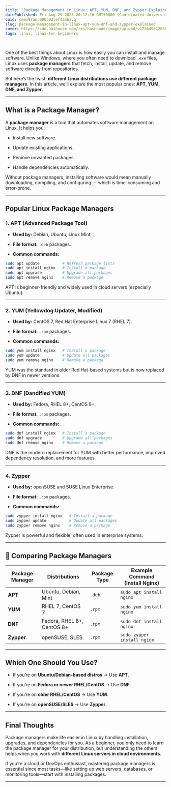 ```yaml
---
title: "Package Management in Linux: APT, YUM, DNF, and Zypper Explained"
datePublished: Fri Aug 29 2025 20:12:16 GMT+0000 (Coordinated Universal Time)
cuid: cmex9ranu000c02lefd3m6avq
slug: package-management-in-linux-apt-yum-dnf-and-zypper-explained
cover: https://cdn.hashnode.com/res/hashnode/image/upload/v1756498120587/f2eff30c-2192-4232-9f7d-566662ef76c5.jpeg
tags: linux, linux-for-beginners

---
```


One of the best things about Linux is how easily you can install and manage software. Unlike Windows, where you often need to download `.exe` files, Linux uses **package managers** that fetch, install, update, and remove software directly from repositories.

But here’s the twist: **different Linux distributions use different package managers.** In this article, we’ll explore the most popular ones: **APT, YUM, DNF, and Zypper**.

---

## What is a Package Manager?

A **package manager** is a tool that automates software management on Linux. It helps you:

* Install new software.
    
* Update existing applications.
    
* Remove unwanted packages.
    
* Handle dependencies automatically.
    

Without package managers, installing software would mean manually downloading, compiling, and configuring — which is time-consuming and error-prone.

---

## Popular Linux Package Managers

### 1\. **APT (Advanced Package Tool)**

* **Used by:** Debian, Ubuntu, Linux Mint.
    
* **File format:** `.deb` packages.
    
* **Common commands:**
    

```bash
sudo apt update          # Refresh package lists  
sudo apt install nginx   # Install a package  
sudo apt upgrade         # Upgrade all packages  
sudo apt remove nginx    # Remove a package  
```

APT is beginner-friendly and widely used in cloud servers (especially Ubuntu).

---

### 2\. **YUM (Yellowdog Updater, Modified)**

* **Used by:** CentOS 7, Red Hat Enterprise Linux 7 (RHEL 7).
    
* **File format:** `.rpm` packages.
    
* **Common commands:**
    

```bash
sudo yum install nginx   # Install a package  
sudo yum update          # Update all packages  
sudo yum remove nginx    # Remove a package  
```

YUM was the standard in older Red Hat-based systems but is now replaced by DNF in newer versions.

---

### 3\. **DNF (Dandified YUM)**

* **Used by:** Fedora, RHEL 8+, CentOS 8+.
    
* **File format:** `.rpm` packages.
    
* **Common commands:**
    

```bash
sudo dnf install nginx   # Install a package  
sudo dnf upgrade         # Upgrade all packages  
sudo dnf remove nginx    # Remove a package  
```

DNF is the modern replacement for YUM with better performance, improved dependency resolution, and more features.

---

### 4\. **Zypper**

* **Used by:** openSUSE and SUSE Linux Enterprise.
    
* **File format:** `.rpm` packages.
    
* **Common commands:**
    

```bash
sudo zypper install nginx   # Install a package  
sudo zypper update          # Update all packages  
sudo zypper remove nginx    # Remove a package  
```

Zypper is powerful and flexible, often used in enterprise systems.

---

## 🔄 Comparing Package Managers

| Package Manager | Distributions | Package Type | Example Command (Install Nginx) |
| --- | --- | --- | --- |
| **APT** | Ubuntu, Debian, Mint | `.deb` | `sudo apt install nginx` |
| **YUM** | RHEL 7, CentOS 7 | `.rpm` | `sudo yum install nginx` |
| **DNF** | Fedora, RHEL 8+, CentOS 8+ | `.rpm` | `sudo dnf install nginx` |
| **Zypper** | openSUSE, SLES | `.rpm` | `sudo zypper install nginx` |

---

## Which One Should You Use?

* If you’re on **Ubuntu/Debian-based distros** → Use **APT**.
    
* If you’re on **Fedora or newer RHEL/CentOS** → Use **DNF**.
    
* If you’re on **older RHEL/CentOS** → Use **YUM**.
    
* If you’re on **openSUSE/SLES** → Use **Zypper**.
    

---

## Final Thoughts

Package managers make life easier in Linux by handling installation, upgrades, and dependencies for you. As a beginner, you only need to learn the package manager for your distribution, but understanding the others helps when you work with **different Linux servers in cloud environments**.

If you’re a cloud or DevOps enthusiast, mastering package managers is essential since most tasks—like setting up web servers, databases, or monitoring tools—start with installing packages.

---